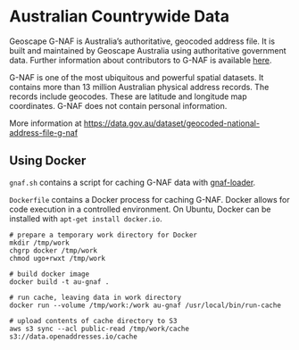 Australian Countrywide Data
====

Geoscape G-NAF is Australia’s authoritative, geocoded address file. It is
built and maintained by Geoscape Australia using authoritative government data.
Further information about contributors to G-NAF is available
[here](https://geoscape.com.au/legal/data-copyright-and-disclaimer/).

G-NAF is one of the most ubiquitous and powerful spatial datasets. It contains
more than 13 million Australian physical address records. The records include
geocodes. These are latitude and longitude map coordinates. G-NAF does not
contain personal information.

More information at https://data.gov.au/dataset/geocoded-national-address-file-g-naf

Using Docker
----

`gnaf.sh` contains a script for caching G-NAF data with
[gnaf-loader](https://github.com/minus34/gnaf-loader).

`Dockerfile` contains a Docker process for caching G-NAF. Docker allows for
code execution in a controlled environment. On Ubuntu, Docker can be installed
with `apt-get install docker.io`.

    # prepare a temporary work directory for Docker
    mkdir /tmp/work
    chgrp docker /tmp/work
    chmod ugo+rwxt /tmp/work
    
    # build docker image
    docker build -t au-gnaf .
    
    # run cache, leaving data in work directory
    docker run --volume /tmp/work:/work au-gnaf /usr/local/bin/run-cache
    
    # upload contents of cache directory to S3
    aws s3 sync --acl public-read /tmp/work/cache s3://data.openaddresses.io/cache
